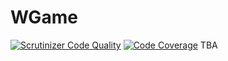 # WGame
[![Scrutinizer Code Quality](https://scrutinizer-ci.com/g/woodrixel/WGame/badges/quality-score.png?b=master)](https://scrutinizer-ci.com/g/woodrixel/WGame/?branch=master) [![Code Coverage](https://scrutinizer-ci.com/g/woodrixel/WGame/badges/coverage.png?b=master)](https://scrutinizer-ci.com/g/woodrixel/WGame/?branch=master)
TBA

